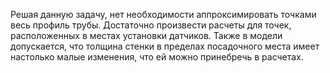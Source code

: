 Решая данную задачу, нет необходимости аппроксимировать точками весь профиль трубы. Достаточно произвести расчеты для точек, расположенных в местах установки датчиков. Также в модели допускается, что толщина стенки в пределах посадочного места имеет настолько малые изменения, что ей можно принебречь в расчетах.
